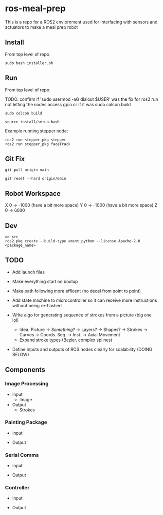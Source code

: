 # ros-meal-prep
This is a repo for a ROS2 enviornment used for interfacing with sensors and actuators to make a meal prep robot

## Install

From top level of repo:
``` 
sudo bash installer.sh
``` 

## Run

From top level of repo:

TODO: confirm if 'sudo usermod -aG dialout $USER' was the fix for ros2 run not letting the nodes access gpio or if it was sudo colcon build

``` 
sudo colcon build
```
``` 
source install/setup.bash
```

Example running stepper node:
``` 
ros2 run stepper_pkg stepper
ros2 run stepper_pkg faceTrack
``` 

## Git Fix
``` 
git pull origin main
``` 
``` 
git reset --hard origin/main
``` 


## Robot Workspace

X 0 -> -1000 (have a bit more space)
Y 0 -> -1000 (have a bit more space)
Z 0 -> 6000


## Dev

``` 
cd src
ros2 pkg create --build-type ament_python --license Apache-2.0 <package_name>
``` 

## TODO
- Add launch files
- Make everything start on bootup
- Make path following more efficent (no decel from point to point)
- Add state machine to microcontroller so it can receive more instructions without being re-flashed
- Write algo for generating sequence of strokes from a picture (big one lol)
    - Idea: Picture -> *Something?* -> Layers? -> Shapes? -> Strokes -> Curves -> Coords. Seq. -> Inst. -> Axial Movement
    - Expand stroke types (Bezier, complex splines)

- Define inputs and outputs of ROS nodes clearly for scalability (DOING BELOW)

## Components
### Image Processing
- Input
    - Image
- Output
    - Strokes

### Painting Package
- Input
    
- Output
    

### Serial Comms
- Input
    
- Output
    

### Controller
- Input
    
- Output
    